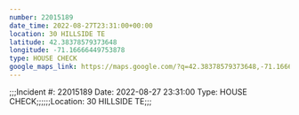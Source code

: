 ```yaml
---
number: 22015189
date_time: 2022-08-27T23:31:00+00:00
location: 30 HILLSIDE TE
latitude: 42.38378579373648
longitude: -71.16666449753878
type: HOUSE CHECK
google_maps_link: https://maps.google.com/?q=42.38378579373648,-71.16666449753878
---
```


;;;Incident #: 22015189   Date: 2022-08-27 23:31:00   Type: HOUSE CHECK;;;;;;Location: 30 HILLSIDE TE;;;
